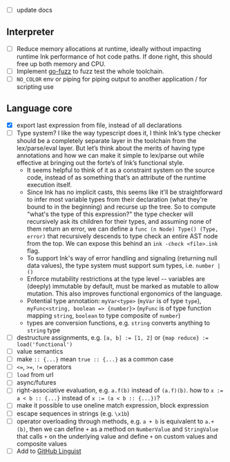 - [ ] update docs

## Interpreter
- [ ] Reduce memory allocations at runtime, ideally without impacting runtime Ink performance of hot code paths. If done right, this should free up both memory and CPU.
- [ ] Implement [go-fuzz](http://go-talks.appspot.com/github.com/dvyukov/go-fuzz/slides/go-fuzz.slide#1) to fuzz test the whole toolchain.
- [ ] `NO_COLOR` env or piping for piping output to another application / for scripting use

## Language core
- [x] export last expression from file, instead of all declarations
- [ ] Type system? I like the way typescript does it, I think Ink’s type checker should be a completely separate layer in the toolchain from the lex/parse/eval layer. But let’s think about the merits of having type annotations and how we can make it simple to lex/parse out while effective at bringing out the forte’s of Ink’s functional style.
  - It seems helpful to think of it as a constraint system on the source code, instead of as something that’s an attribute of the runtime execution itself.
  - Since Ink has no implicit casts, this seems like it'll be straightforward to infer most variable types from their declaration (what they're bound to in the beginning) and recurse up the tree. So to compute "what's the type of this expression?" the type checker will recursively ask its children for their types, and assuming none of them return an error, we can define a `func (n Node) Type() (Type, error)` that recursively descends to type check an entire AST node from the top. We can expose this behind an `ink -check <file>.ink` flag.
  - To support Ink's way of error handling and signaling (returning null data values), the type system must support sum types, i.e. `number | ()`
  - Enforce mutability restrictions at the type level -- variables are (deeply) immutable by default, must be marked as mutable to allow mutation. This also improves functional ergonomics of the language.
  - Potential type annotation: `myVar<type>` (`myVar` is of type `type`), `myFunc<string, boolean => {number}>` (`myFunc` is of type function mapping `string`, `boolean` to type composite of `number`)
  - types are conversion functions, e.g. `string` converts anything to `string` type
- [ ] destructure assignments, e.g. `[a, b] := [1, 2]` or `{map reduce} := load('functional')`
- [ ] value semantics
- [ ] make `:: {...}` mean `true :: {...}` as a common case
- [ ] `<=`, `>=`, `!=` operators
- [ ] `load` from url
- [ ] async/futures
- [ ] right-associative evaluation, e.g. `a.f(b)` instead of `(a.f)(b)`. how to `x := a < b :: {...}` instead of `x := (a < b :: {...})`?
- [ ] make it possible to use oneline match expression, block expression
- [ ] escape sequences in strings (e.g. `\x1b`)
- [ ] operator overloading through methods, e.g. `a + b` is equivalent to `a.+(b)`, then we can define `+` as a method on `NumberValue` and `StringValue` that calls `+` on the underlying value and define `+` on custom values and composite values
- [ ] Add to [GitHub Linguist](https://github.com/github/linguist)
